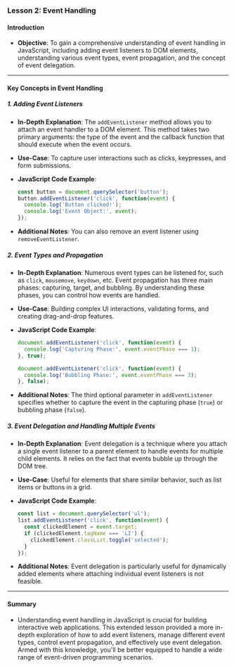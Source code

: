 ### Lesson 2: Event Handling

#### Introduction
- **Objective**: To gain a comprehensive understanding of event handling in JavaScript, including adding event listeners to DOM elements, understanding various event types, event propagation, and the concept of event delegation.

---

#### Key Concepts in Event Handling

##### 1. Adding Event Listeners
- **In-Depth Explanation**: The `addEventListener` method allows you to attach an event handler to a DOM element. This method takes two primary arguments: the type of the event and the callback function that should execute when the event occurs.
  
- **Use-Case**: To capture user interactions such as clicks, keypresses, and form submissions. 
- **JavaScript Code Example**:
  ```javascript
  const button = document.querySelector('button');
  button.addEventListener('click', function(event) {
    console.log('Button clicked!');
    console.log('Event Object:', event);
  });
  ```
- **Additional Notes**: You can also remove an event listener using `removeEventListener`.

##### 2. Event Types and Propagation
- **In-Depth Explanation**: Numerous event types can be listened for, such as `click`, `mousemove`, `keydown`, etc. Event propagation has three main phases: capturing, target, and bubbling. By understanding these phases, you can control how events are handled.
  
- **Use-Case**: Building complex UI interactions, validating forms, and creating drag-and-drop features.
- **JavaScript Code Example**:
  ```javascript
  document.addEventListener('click', function(event) {
    console.log('Capturing Phase:', event.eventPhase === 1);
  }, true);
  
  document.addEventListener('click', function(event) {
    console.log('Bubbling Phase:', event.eventPhase === 3);
  }, false);
  ```
- **Additional Notes**: The third optional parameter in `addEventListener` specifies whether to capture the event in the capturing phase (`true`) or bubbling phase (`false`).

##### 3. Event Delegation and Handling Multiple Events
- **In-Depth Explanation**: Event delegation is a technique where you attach a single event listener to a parent element to handle events for multiple child elements. It relies on the fact that events bubble up through the DOM tree.
  
- **Use-Case**: Useful for elements that share similar behavior, such as list items or buttons in a grid.
- **JavaScript Code Example**:
  ```javascript
  const list = document.querySelector('ul');
  list.addEventListener('click', function(event) {
    const clickedElement = event.target;
    if (clickedElement.tagName === 'LI') {
      clickedElement.classList.toggle('selected');
    }
  });
  ```
- **Additional Notes**: Event delegation is particularly useful for dynamically added elements where attaching individual event listeners is not feasible.

---

#### Summary
- Understanding event handling in JavaScript is crucial for building interactive web applications. This extended lesson provided a more in-depth exploration of how to add event listeners, manage different event types, control event propagation, and effectively use event delegation. Armed with this knowledge, you'll be better equipped to handle a wide range of event-driven programming scenarios.